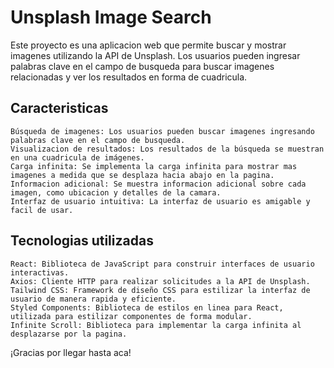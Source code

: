 # Unsplash Image Search

Este proyecto es una aplicacion web que permite buscar y mostrar imagenes utilizando la API de Unsplash. Los usuarios pueden ingresar palabras clave en el campo de busqueda para buscar imagenes relacionadas y ver los resultados en forma de cuadricula.
## Caracteristicas

    Búsqueda de imagenes: Los usuarios pueden buscar imagenes ingresando palabras clave en el campo de busqueda.
    Visualizacion de resultados: Los resultados de la búsqueda se muestran en una cuadricula de imágenes.
    Carga infinita: Se implementa la carga infinita para mostrar mas imagenes a medida que se desplaza hacia abajo en la pagina.
    Informacion adicional: Se muestra informacion adicional sobre cada imagen, como ubicacion y detalles de la camara.
    Interfaz de usuario intuitiva: La interfaz de usuario es amigable y facil de usar.

## Tecnologias utilizadas

    React: Biblioteca de JavaScript para construir interfaces de usuario interactivas.
    Axios: Cliente HTTP para realizar solicitudes a la API de Unsplash.
    Tailwind CSS: Framework de diseño CSS para estilizar la interfaz de usuario de manera rapida y eficiente.
    Styled Components: Biblioteca de estilos en linea para React, utilizada para estilizar componentes de forma modular.
    Infinite Scroll: Biblioteca para implementar la carga infinita al desplazarse por la pagina.

¡Gracias por llegar hasta aca!